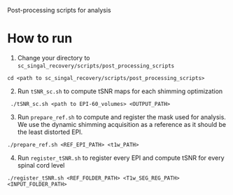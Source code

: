 Post-processing scripts for analysis

# How to run

1. Change your directory to `sc_singal_recovery/scripts/post_processing_scripts`
  ```
  cd <path to sc_singal_recovery/scripts/post_processing_scripts>
  ```
2. Run `tSNR_sc.sh` to compute tSNR maps for each shimming optimization
  ```
   ./tSNR_sc.sh <path to EPI-60_volumes> <OUTPUT_PATH>
  ```
3. Run `prepare_ref.sh` to compute and register the mask used for analysis. We use the dynamic shimming acquisition as a reference as it should be the least distorted EPI.
  ```
  ./prepare_ref.sh <REF_EPI_PATH> <t1w_PATH>
  ```
4. Run `register_tSNR.sh` to register every EPI and compute tSNR for every spinal cord level
  ```
  ./register_tSNR.sh <REF_FOLDER_PATH> <T1w_SEG_REG_PATH> <INPUT_FOLDER_PATH>
  ```
